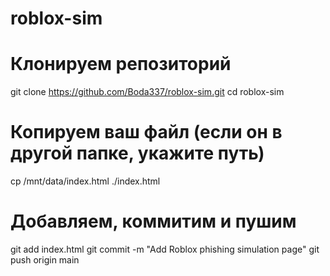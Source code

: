# roblox-sim
# Клонируем репозиторий
git clone https://github.com/Boda337/roblox-sim.git
cd roblox-sim

# Копируем ваш файл (если он в другой папке, укажите путь)
cp /mnt/data/index.html ./index.html

# Добавляем, коммитим и пушим
git add index.html
git commit -m "Add Roblox phishing simulation page"
git push origin main
